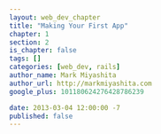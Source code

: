 ```yaml
---
layout: web_dev_chapter
title: "Making Your First App"
chapter: 1
section: 2
is_chapter: false
tags: []
categories: [web_dev, rails]
author_name: Mark Miyashita
author_url: http://markmiyashita.com
google_plus: 101180624276428786239

date: 2013-03-04 12:00:00 -7
published: false
---
```


